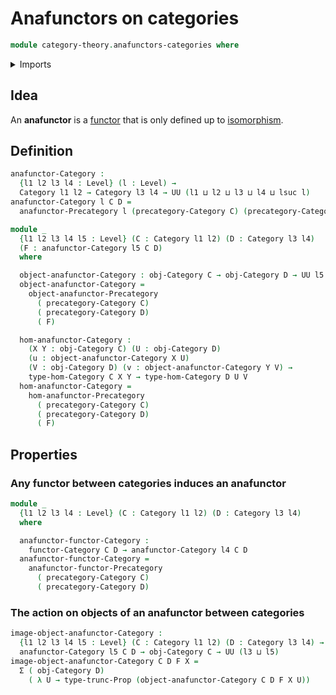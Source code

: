 # Anafunctors on categories

```agda
module category-theory.anafunctors-categories where
```

<details><summary>Imports</summary>

```agda
open import category-theory.anafunctors-precategories
open import category-theory.categories
open import category-theory.functors-categories

open import foundation.dependent-pair-types
open import foundation.propositional-truncations
open import foundation.universe-levels
```

</details>

## Idea

An **anafunctor** is a [functor](category-theory.functors-categories.md) that is
only defined up to [isomorphism](category-theory.isomorphisms-in-categories.md).

## Definition

```agda
anafunctor-Category :
  {l1 l2 l3 l4 : Level} (l : Level) →
  Category l1 l2 → Category l3 l4 → UU (l1 ⊔ l2 ⊔ l3 ⊔ l4 ⊔ lsuc l)
anafunctor-Category l C D =
  anafunctor-Precategory l (precategory-Category C) (precategory-Category D)

module _
  {l1 l2 l3 l4 l5 : Level} (C : Category l1 l2) (D : Category l3 l4)
  (F : anafunctor-Category l5 C D)
  where

  object-anafunctor-Category : obj-Category C → obj-Category D → UU l5
  object-anafunctor-Category =
    object-anafunctor-Precategory
      ( precategory-Category C)
      ( precategory-Category D)
      ( F)

  hom-anafunctor-Category :
    (X Y : obj-Category C) (U : obj-Category D)
    (u : object-anafunctor-Category X U)
    (V : obj-Category D) (v : object-anafunctor-Category Y V) →
    type-hom-Category C X Y → type-hom-Category D U V
  hom-anafunctor-Category =
    hom-anafunctor-Precategory
      ( precategory-Category C)
      ( precategory-Category D)
      ( F)
```

## Properties

### Any functor between categories induces an anafunctor

```agda
module _
  {l1 l2 l3 l4 : Level} (C : Category l1 l2) (D : Category l3 l4)
  where

  anafunctor-functor-Category :
    functor-Category C D → anafunctor-Category l4 C D
  anafunctor-functor-Category =
    anafunctor-functor-Precategory
      ( precategory-Category C)
      ( precategory-Category D)
```

### The action on objects of an anafunctor between categories

```agda
image-object-anafunctor-Category :
  {l1 l2 l3 l4 l5 : Level} (C : Category l1 l2) (D : Category l3 l4) →
  anafunctor-Category l5 C D → obj-Category C → UU (l3 ⊔ l5)
image-object-anafunctor-Category C D F X =
  Σ ( obj-Category D)
    ( λ U → type-trunc-Prop (object-anafunctor-Category C D F X U))
```
